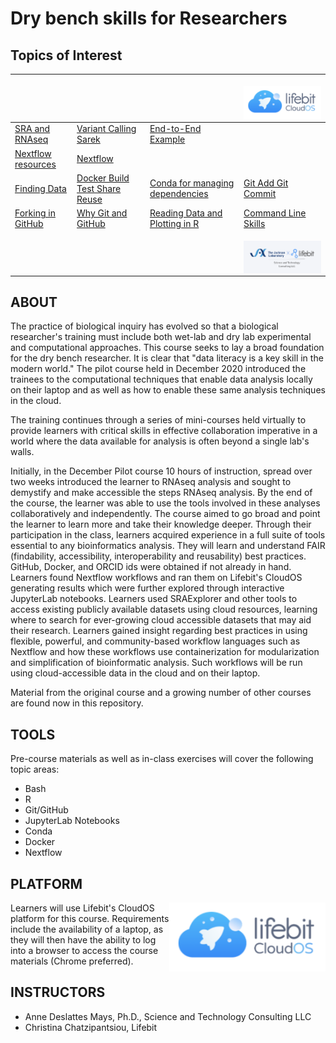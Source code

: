 # Dry bench skills for Researchers

## Topics of Interest
|   |   |   | <p align="center"><img src="https://github.com/lifebit-ai/dry-bench-skills-for-researchers/blob/main/assets/lifebitCloudOS.png"  width="250" align="right" ></p> |
|---|---|---|---|
|[SRA and RNAseq](https://github.com/lifebit-ai/dry-bench-skills-for-researchers/tree/main/mini-courses/2_sra_and_rnaseq) |[Variant Calling Sarek](https://github.com/lifebit-ai/dry-bench-skills-for-researchers/tree/main/mini-courses/1_variant_calling) | [End-to-End Example](https://github.com/lifebit-ai/dry-bench-skills-for-researchers/blob/main/classes/class_5/Illustrative-Example.md) | 
| [Nextflow resources](https://github.com/lifebit-ai/dry-bench-skills-for-researchers/blob/main/classes/class_5/2-nextflow-resources.md)| [Nextflow](https://github.com/lifebit-ai/dry-bench-skills-for-researchers/blob/main/classes/class_4/nextflow.md) | 
| [Finding Data](https://github.com/lifebit-ai/dry-bench-skills-for-researchers/blob/main/classes/class_4/BONUS-Finding-Data.md) | [Docker Build Test Share Reuse](https://github.com/lifebit-ai/dry-bench-skills-for-researchers/blob/main/classes/class_3/2-build-test-share-reuse-docker.ipynb) | [Conda for managing dependencies](https://github.com/lifebit-ai/dry-bench-skills-for-researchers/blob/main/classes/class_3/1-conda-for-managing-dependencies.ipynb) | [Git Add Git Commit](https://github.com/lifebit-ai/dry-bench-skills-for-researchers/blob/main/classes/class_2/3-the-add-push-git-routine.ipynb) |
| [Forking in GitHub](https://github.com/lifebit-ai/dry-bench-skills-for-researchers/blob/main/classes/class_2/2-the-fork-git-routine.ipynb) | [Why Git and GitHub](https://github.com/lifebit-ai/dry-bench-skills-for-researchers/blob/main/classes/class_2/1-why-git-and-setup.md) | [Reading Data and Plotting in R](https://github.com/lifebit-ai/dry-bench-skills-for-researchers/blob/main/classes/class_1/2-reading-data-and-plotting-in-R.ipynb) | [Command Line Skills](https://github.com/lifebit-ai/dry-bench-skills-for-researchers/blob/main/classes/class_1/1-using-the-command-line.ipynb) |
|   |   |   | <p align="center"><img src="https://github.com/lifebit-ai/dry-bench-skills-for-researchers/blob/adds-mini-courses/assets/JAX.Lifebit.SciTechCon.png"  width="250" align="right" ></p> |

## ABOUT

The practice of biological inquiry has evolved so that a biological researcher's training must include both wet-lab and dry lab experimental and computational approaches. This course seeks to lay a broad foundation for the dry bench researcher. It is clear that "data literacy is a key skill in the modern world." The pilot course held in December 2020 introduced the trainees to the computational techniques that enable data analysis locally on their laptop and as well as how to enable these same analysis techniques in the cloud.

The training continues through a series of mini-courses held virtually to provide learners with critical skills in effective collaboration imperative in a world where the data available for analysis is often beyond a single lab's walls.

Initially, in the December Pilot course 10 hours of instruction, spread over two weeks introduced the learner to RNAseq analysis and sought to demystify and make accessible the steps RNAseq analysis. By the end of the course, the learner was able to use the tools involved in these analyses collaboratively and independently. The course aimed to go broad and point the learner to learn more and take their knowledge deeper. Through their participation in the class, learners acquired experience in a full suite of tools essential to any bioinformatics analysis. They will learn and understand FAIR (findability, accessibility, interoperability and reusability) best practices.  GitHub, Docker, and ORCID ids were obtained if not already in hand.  Learners found Nextflow workflows and ran them on Lifebit's CloudOS generating results which were further explored through interactive JupyterLab notebooks. Learners used SRAExplorer and other tools to access existing publicly available datasets using cloud resources, learning where to search for ever-growing cloud accessible datasets that may aid their research. Learners gained insight regarding best practices in using flexible, powerful, and community-based workflow languages such as Nextflow and how these workflows use containerization for modularization and simplification of bioinformatic analysis. Such workflows will be run using cloud-accessible data in the cloud and on their laptop. 

Material from the original course and a growing number of other courses are found now in this repository.

## TOOLS

Pre-course materials as well as in-class exercises will cover the following topic areas:

- Bash
- R
- Git/GitHub
- JupyterLab Notebooks
- Conda
- Docker
- Nextflow

## PLATFORM

<p align="center"><img src="https://github.com/lifebit-ai/dry-bench-skills-for-researchers/blob/adds-mini-courses/assets/lifebitCloudOS.png"  width="250" align="right" ></p>

Learners will use Lifebit's CloudOS platform for this course. Requirements include the availability of a laptop, as they will then have the ability to log into a browser to access the course materials (Chrome preferred).

## INSTRUCTORS

- Anne Deslattes Mays, Ph.D., Science and Technology Consulting LLC
- Christina Chatzipantsiou, Lifebit
